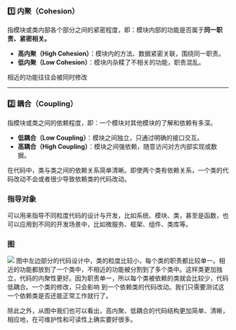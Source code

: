 ### 1️⃣ **内聚（Cohesion）**

指模块或类内部各个部分之间的紧密程度，即：模块内部的功能是否属于**同一职责、紧密相关。**
- **高内聚（High Cohesion）**：模块内的方法、数据紧密关联，围绕同一职责。
- **低内聚（Low Cohesion）**：模块内杂糅了不相关的功能，职责混乱。

相近的功能往往会被同时修改

---

### 2️⃣ **耦合（Coupling）**

指模块或类之间的依赖程度，即：一个模块对其他模块的了解和依赖有多深。
- **低耦合（Low Coupling）**：模块之间独立，只通过明确的接口交互。
- **高耦合（High Coupling）**：模块之间强依赖，随意访问对方内部实现或数据。

在代码中，类与类之间的依赖关系简单清晰。即使两个类有依赖关系，一个类的代码改动不会或者很少导致依赖类的代码改动。
### 指导对象
可以用来指导不同粒度代码的设计与开发，比如系统、模块、类，甚至是函数，也可以应用到不同的开发场景中，比如微服务、框架、组件、类库等。
### 图
![](Pasted%20image%2020250601172229.png)
图中左边部分的代码设计中，类的粒度比较小，每个类的职责都比较单一。相近的功能都放到了一个类中，不相近的功能被分割到了多个类中。这样类更加独立，代码的内聚性更好。因为职责单一，所以每个类被依赖的类就会比较少，代码低耦合。一个类的修改，只会影响
到一个依赖类的代码改动。我们只需要测试这一个依赖类是否还能正常工作就行了。

除此之外，从图中我们也可以看出，高内聚、低耦合的代码结构更加简单、清晰，相应地，在可维护性和可读性上确实要好很多。